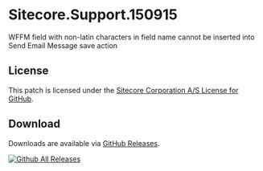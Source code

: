 # Sitecore.Support.150915
WFFM field with non-latin characters in field name cannot be inserted into Send Email Message save action

## License  
This patch is licensed under the [Sitecore Corporation A/S License for GitHub](https://github.com/sitecoresupport/Sitecore.Support.150915/blob/master/LICENSE).  

## Download  
Downloads are available via [GitHub Releases](https://github.com/sitecoresupport/Sitecore.Support.150915/releases).  

[![Github All Releases](https://img.shields.io/github/downloads/SitecoreSupport/Sitecore.Support.150915/total.svg)](https://github.com/SitecoreSupport/Sitecore.Support.150915/releases)
